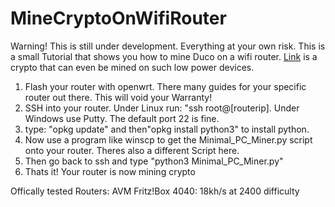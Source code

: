 # MineCryptoOnWifiRouter
 
 Warning! This is still under development. Everything at your own risk.
This is a small Tutorial that shows you how to mine Duco on a wifi router.  <a target="_blank" rel="DuinoCoin" href="https://duinocoin.com">Link</a> is a crypto that can even be mined on such low power devices.

1. Flash your router with openwrt. There many guides for your specific router out there. This will void your Warranty!
2. SSH into your router. Under Linux run: "ssh root@[routerip]. Under Windows use Putty. The default port 22 is fine.
3. type: "opkg update" and then"opkg install python3" to install python.
4. Now use a program like winscp to get the Minimal_PC_Miner.py script onto your router. Theres also a different Script here.
5. Then go back to ssh and type "python3 Minimal_PC_Miner.py"
6. Thats it! Your router is now mining crypto

Offically tested Routers:
AVM Fritz!Box 4040: 18kh/s at 2400 difficulty
